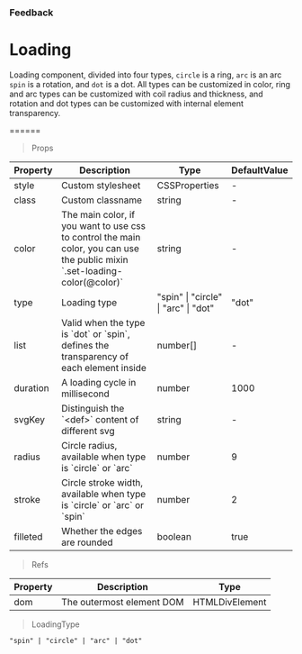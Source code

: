 <!-- Note: Generated by AI, needs verification -->

### Feedback

# Loading

Loading component, divided into four types, `circle` is a ring, `arc` is an arc `spin` is a rotation, and `dot` is a dot. All types can be customized in color, ring and arc types can be customized with coil radius and thickness, and rotation and dot types can be customized with internal element transparency.

======

> Props

| Property | Description                                                                                                                      | Type                                 | DefaultValue |
| -------- | -------------------------------------------------------------------------------------------------------------------------------- | ------------------------------------ | ------------ |
| style    | Custom stylesheet                                                                                                                | CSSProperties                        | -            |
| class    | Custom classname                                                                                                                 | string                               | -            |
| color    | The main color, if you want to use css to control the main color, you can use the public mixin \`\.set\-loading\-color(@color)\` | string                               | -            |
| type     | Loading type                                                                                                                     | "spin" \| "circle" \| "arc" \| "dot" | "dot"        |
| list     | Valid when the type is \`dot\` or \`spin\`, defines the transparency of each element inside                                      | number\[\]                           | -            |
| duration | A loading cycle in millisecond                                                                                                   | number                               | 1000         |
| svgKey   | Distinguish the \`\<def\>\` content of different svg                                                                             | string                               | -            |
| radius   | Circle radius, available when type is \`circle\` or \`arc\`                                                                      | number                               | 9            |
| stroke   | Circle stroke width, available when type is \`circle\` or \`arc\` or \`spin\`                                                    | number                               | 2            |
| filleted | Whether the edges are rounded                                                                                                    | boolean                              | true         |

> Refs

| Property | Description               | Type           |
| -------- | ------------------------- | -------------- |
| dom      | The outermost element DOM | HTMLDivElement |

> LoadingType

```
"spin" | "circle" | "arc" | "dot"
```
